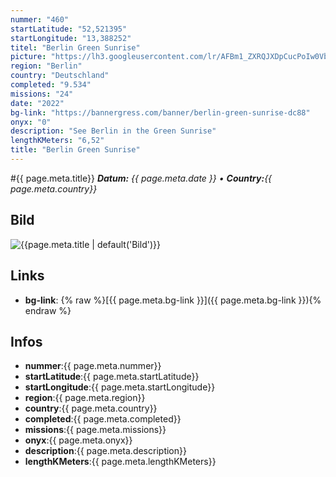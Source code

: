 ```yaml
---
nummer: "460"
startLatitude: "52,521395"
startLongitude: "13,388252"
titel: "Berlin Green Sunrise"
picture: "https://lh3.googleusercontent.com/lr/AFBm1_ZXRQJXDpCucPoIw0VbhnULrzrfQmnkKY9LaUT2rePDTHsJsTt-MTtpcDplDRaqVqtgoxrFtteZK86WAKSD7S_PNXSWX6-KkfLYJSltJBDcZMUOu5JDPHKd_G4byOSalW25uXFphOtBBk5eWEjHMpnp5REAPgbR0BLaRsORzq9HhzlD7tzTNwdrlfH2Pz7k_3NmVD9seaAkZQz_ZeA6QDUSxZ0WZ9CnmTnD5iH3-gkoTZ_WlAzOetkFwDslzvqBnv0Lh6poSC6aIT_JkjNtxNH1Qk9kD3WDjs1Y75teqs76NjRODuthPqm05VHMMePjdQhZb6Q09grgYxmdPpXbbSV0tu8xlxP0bV0RLS8LCCO-ofH2IRwuEMXpCBcE5K_c8M9mk4-BByN1HX0VC_UJ5h63eTBnPTFTkdtPJSbpfoNplR2ZztqgQ-sx_NNufJSi9vRzzd9Re7GNze0DAtObOFeLv4sa1tpmj33V_NmSGK1QrXHobW7vmaPHDCwswyGtBhn43vNRMC0CN8nS0Y7EJ-wV_wvq6nKV_PnD-k3AHKMQrh8ihv5AD9t7aGA1wq5ni0GCeG1YuTvn1rvQ8a8CQEu260KW3nTsyxItcrFpYF7WSwpmgW6kqMTb707QZ0zis0Cd0tlLoNiVbDkqiIo1PYFVzfZU5_6CLXjdSEVsD7k_avuOa2TKCi7--XvmBhwnX9MaUEjdQhrhECSOxU2s2im3QONh_QLID39cvt9j68kvQ3CRUYfkjeSj88UeEgfBoz-PqQ1iXnQ7pznKNQ7_X5BeLrqaF9MHejzuwBNNti6fqFcH7S2oQmOqPVwiXAd1SZqtELn38bRorTnOiCkTKnl9GXanbAAcJ-dMmvo4vhz-V04R-VpCVwBl9QSOR_sZy9y77mRf"
region: "Berlin"
country: "Deutschland"
completed: "9.534"
missions: "24"
date: "2022"
bg-link: "https://bannergress.com/banner/berlin-green-sunrise-dc88"
onyx: "0"
description: "See Berlin in the Green Sunrise"
lengthKMeters: "6,52"
title: "Berlin Green Sunrise"
---
```


#{{ page.meta.title}}
_**Datum:** {{ page.meta.date }} • **Country:**{{ page.meta.country}}_

## Bild
![{{page.meta.title | default('Bild')}}]({{page.meta.picture}})

## Links
- **bg-link**: {% raw %}[{{ page.meta.bg-link }}]({{ page.meta.bg-link }}){% endraw %}

## Infos
- **nummer**:{{ page.meta.nummer}}
- **startLatitude**:{{ page.meta.startLatitude}}
- **startLongitude**:{{ page.meta.startLongitude}}
- **region**:{{ page.meta.region}}
- **country**:{{ page.meta.country}}
- **completed**:{{ page.meta.completed}}
- **missions**:{{ page.meta.missions}}
- **onyx**:{{ page.meta.onyx}}
- **description**:{{ page.meta.description}}
- **lengthKMeters**:{{ page.meta.lengthKMeters}}

